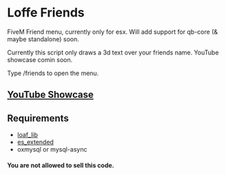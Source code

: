 # Loffe Friends
FiveM Friend menu, currently only for esx. Will add support for qb-core (& maybe standalone) soon.

Currently this script only draws a 3d text over your friends name. 
YouTube showcase comin soon.

Type /friends to open the menu.
## [YouTube Showcase](https://youtu.be/spYp3MYdAlA)

## Requirements
* [loaf_lib](https://github.com/loaf-scripts/loaf_lib)
* [es_extended](https://github.com/mitlight/es_extended)
* oxmysql or mysql-async

#### You are not allowed to sell this code.
